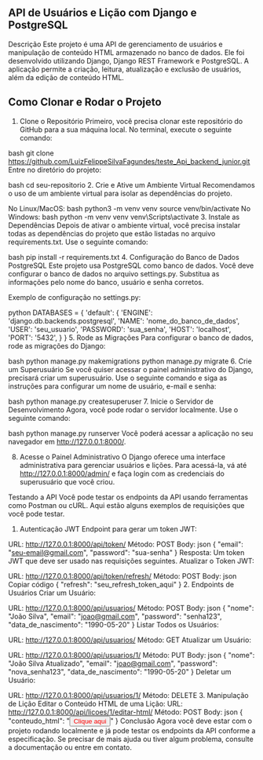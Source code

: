 ## API de Usuários e Lição com Django e PostgreSQL
Descrição
Este projeto é uma API de gerenciamento de usuários e manipulação de conteúdo HTML armazenado no banco de dados. Ele foi desenvolvido utilizando Django, Django REST Framework e PostgreSQL. A aplicação permite a criação, leitura, atualização e exclusão de usuários, além da edição de conteúdo HTML.

## Como Clonar e Rodar o Projeto
1. Clone o Repositório
Primeiro, você precisa clonar este repositório do GitHub para a sua máquina local. No terminal, execute o seguinte comando:

bash
git clone https://github.com/LuizFelippeSilvaFagundes/teste_Api_backend_junior.git
Entre no diretório do projeto:

bash
cd seu-repositorio
2. Crie e Ative um Ambiente Virtual
Recomendamos o uso de um ambiente virtual para isolar as dependências do projeto.

No Linux/MacOS:
bash
python3 -m venv venv
source venv/bin/activate
No Windows:
bash
python -m venv venv
venv\Scripts\activate
3. Instale as Dependências
Depois de ativar o ambiente virtual, você precisa instalar todas as dependências do projeto que estão listadas no arquivo requirements.txt. Use o seguinte comando:

bash
pip install -r requirements.txt
4. Configuração do Banco de Dados PostgreSQL
Este projeto usa PostgreSQL como banco de dados. Você deve configurar o banco de dados no arquivo settings.py. Substitua as informações pelo nome do banco, usuário e senha corretos.

Exemplo de configuração no settings.py:

python
DATABASES = {
    'default': {
        'ENGINE': 'django.db.backends.postgresql',
        'NAME': 'nome_do_banco_de_dados',
        'USER': 'seu_usuario',
        'PASSWORD': 'sua_senha',
        'HOST': 'localhost',
        'PORT': '5432',
    }
}
5. Rode as Migrações
Para configurar o banco de dados, rode as migrações do Django:

bash
python manage.py makemigrations
python manage.py migrate
6. Crie um Superusuário
Se você quiser acessar o painel administrativo do Django, precisará criar um superusuário. Use o seguinte comando e siga as instruções para configurar um nome de usuário, e-mail e senha:

bash
python manage.py createsuperuser
7. Inicie o Servidor de Desenvolvimento
Agora, você pode rodar o servidor localmente. Use o seguinte comando:

bash
python manage.py runserver
Você poderá acessar a aplicação no seu navegador em http://127.0.0.1:8000/.

8. Acesse o Painel Administrativo
O Django oferece uma interface administrativa para gerenciar usuários e lições. Para acessá-la, vá até http://127.0.0.1:8000/admin/ e faça login com as credenciais do superusuário que você criou.

Testando a API
Você pode testar os endpoints da API usando ferramentas como Postman ou cURL. Aqui estão alguns exemplos de requisições que você pode testar.

1. Autenticação JWT
Endpoint para gerar um token JWT:

URL: http://127.0.0.1:8000/api/token/
Método: POST
Body:
json
{
  "email": "seu-email@gmail.com",
  "password": "sua-senha"
}
Resposta: Um token JWT que deve ser usado nas requisições seguintes.
Atualizar o Token JWT:

URL: http://127.0.0.1:8000/api/token/refresh/
Método: POST
Body:
json
Copiar código
{
  "refresh": "seu_refresh_token_aqui"
}
2. Endpoints de Usuários
Criar um Usuário:

URL: http://127.0.0.1:8000/api/usuarios/
Método: POST
Body:
json
{
  "nome": "João Silva",
  "email": "joao@gmail.com",
  "password": "senha123",
  "data_de_nascimento": "1990-05-20"
}
Listar Todos os Usuários:

URL: http://127.0.0.1:8000/api/usuarios/
Método: GET
Atualizar um Usuário:

URL: http://127.0.0.1:8000/api/usuarios/1/
Método: PUT
Body:
json
{
  "nome": "João Silva Atualizado",
  "email": "joao@gmail.com",
  "password": "nova_senha123",
  "data_de_nascimento": "1990-05-20"
}
Deletar um Usuário:

URL: http://127.0.0.1:8000/api/usuarios/1/
Método: DELETE
3. Manipulação de Lição
Editar o Conteúdo HTML de uma Lição:
URL: http://127.0.0.1:8000/api/licoes/1/editar-html/
Método: POST
Body:
json
{
  "conteudo_html": "<button style='color: red;'>Clique aqui</button>"
}
Conclusão
Agora você deve estar com o projeto rodando localmente e já pode testar os endpoints da API conforme a especificação. Se precisar de mais ajuda ou tiver algum problema, consulte a documentação ou entre em contato.

